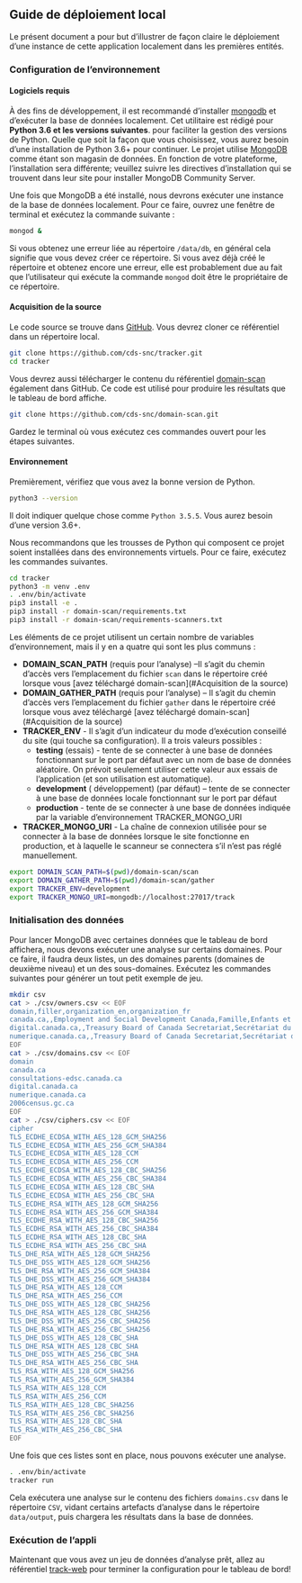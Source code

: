 ## Guide de déploiement local

Le présent document a pour but d’illustrer de façon claire le déploiement d’une instance de cette application localement dans les premières entités.

### Configuration de l’environnement

#### Logiciels requis

À des fins de développement, il est recommandé d’installer [mongodb](https://www.mongodb.com/) et d’exécuter la base de données localement.
Cet utilitaire est rédigé pour **Python 3.6 et les versions suivantes**. pour faciliter la gestion des versions de Python. Quelle que soit la façon que vous choisissez, vous aurez besoin d’une installation de Python 3.6+ pour continuer.
Le projet utilise [MongoDB](https://www.mongodb.com/) comme étant son magasin de données. En fonction de votre plateforme, l’installation sera différente; veuillez suivre les directives d’installation qui se trouvent dans leur site pour installer MongoDB Community Server.

Une fois que MongoDB a été installé, nous devrons exécuter une instance de la base de données localement.
Pour ce faire, ouvrez une fenêtre de terminal et exécutez la commande suivante :

```bash
mongod &
```

Si vous obtenez une erreur liée au répertoire `/data/db`, en général cela signifie que vous devez créer ce répertoire. Si vous avez déjà créé le répertoire et obtenez encore une erreur, elle est probablement due au fait que l’utilisateur qui exécute la commande `mongod` doit être le propriétaire de ce répertoire.


#### Acquisition de la source

Le code source se trouve dans [GitHub](https://github.com/cds-snc/tracker). Vous devrez cloner ce référentiel dans un répertoire local.
```bash
git clone https://github.com/cds-snc/tracker.git
cd tracker
```

Vous devrez aussi télécharger le contenu du référentiel [domain-scan](https://github.com/cds-snc/domain-scan) également dans GitHub. Ce code est utilisé pour produire les résultats que le tableau de bord affiche.
```bash
git clone https://github.com/cds-snc/domain-scan.git
```

Gardez le terminal où vous exécutez ces commandes ouvert pour les étapes suivantes.

#### Environnement

Premièrement, vérifiez que vous avez la bonne version de Python.
```bash
python3 --version
```
Il doit indiquer quelque chose comme `Python 3.5.5`. Vous aurez besoin d’une version 3.6+.

Nous recommandons que les trousses de Python qui composent ce projet soient installées dans des environnements virtuels. Pour ce faire, exécutez les commandes suivantes.

```bash
cd tracker
python3 -m venv .env
. .env/bin/activate
pip3 install -e .
pip3 install -r domain-scan/requirements.txt
pip3 install -r domain-scan/requirements-scanners.txt
```

Les éléments de ce projet utilisent un certain nombre de variables d’environnement, mais il y en a quatre qui sont les plus communs :
* **DOMAIN_SCAN_PATH** (requis pour l’analyse) –Il s’agit du chemin d’accès vers l’emplacement du fichier `scan` dans le répertoire créé lorsque vous [avez téléchargé domain-scan](#Acquisition de la source)
* **DOMAIN_GATHER_PATH** (requis pour l’analyse) – Il s’agit du chemin d’accès vers l’emplacement du fichier `gather` dans le répertoire créé lorsque vous avez téléchargé [avez téléchargé domain-scan](#Acquisition de la source)
* **TRACKER_ENV** - Il s’agit d’un indicateur du mode d’exécution conseillé du site (qui touche sa configuration). Il a trois valeurs possibles :
  * **testing** (essais) - tente de se connecter à une base de données fonctionnant sur le port par défaut avec un nom de base de données aléatoire. On prévoit seulement utiliser cette valeur aux essais de l’application (et son utilisation est automatique).
  * **development** ( développement) (par défaut) – tente de se connecter à une base de données locale fonctionnant sur le port par défaut
  * **production** - tente de se connecter à une base de données indiquée par la variable d’environnement TRACKER_MONGO_URI
* **TRACKER_MONGO_URI** - La chaîne de connexion utilisée pour se connecter à la base de données lorsque le site fonctionne en production, et à laquelle le scanneur se connectera s’il n’est pas réglé manuellement.

```bash
export DOMAIN_SCAN_PATH=$(pwd)/domain-scan/scan
export DOMAIN_GATHER_PATH=$(pwd)/domain-scan/gather
export TRACKER_ENV=development
export TRACKER_MONGO_URI=mongodb://localhost:27017/track
```

### Initialisation des données

Pour lancer MongoDB avec certaines données que le tableau de bord affichera, nous devons exécuter une analyse sur certains domaines. Pour ce faire, il faudra deux listes, un des domaines parents (domaines de deuxième niveau) et un des sous-domaines. Exécutez les commandes suivantes pour générer un tout petit exemple de jeu.

```bash
mkdir csv
cat > ./csv/owners.csv << EOF
domain,filler,organization_en,organization_fr
canada.ca,,Employment and Social Development Canada,Famille,Enfants et Développement social
digital.canada.ca,,Treasury Board of Canada Secretariat,Secrétariat du Conseil du Trésor du Canada
numerique.canada.ca,,Treasury Board of Canada Secretariat,Secrétariat du Conseil du Trésor du Canada
EOF
cat > ./csv/domains.csv << EOF
domain
canada.ca
consultations-edsc.canada.ca
digital.canada.ca
numerique.canada.ca
2006census.gc.ca
EOF
cat > ./csv/ciphers.csv << EOF
cipher
TLS_ECDHE_ECDSA_WITH_AES_128_GCM_SHA256
TLS_ECDHE_ECDSA_WITH_AES_256_GCM_SHA384
TLS_ECDHE_ECDSA_WITH_AES_128_CCM
TLS_ECDHE_ECDSA_WITH_AES_256_CCM
TLS_ECDHE_ECDSA_WITH_AES_128_CBC_SHA256
TLS_ECDHE_ECDSA_WITH_AES_256_CBC_SHA384
TLS_ECDHE_ECDSA_WITH_AES_128_CBC_SHA
TLS_ECDHE_ECDSA_WITH_AES_256_CBC_SHA
TLS_ECDHE_RSA_WITH_AES_128_GCM_SHA256
TLS_ECDHE_RSA_WITH_AES_256_GCM_SHA384
TLS_ECDHE_RSA_WITH_AES_128_CBC_SHA256
TLS_ECDHE_RSA_WITH_AES_256_CBC_SHA384
TLS_ECDHE_RSA_WITH_AES_128_CBC_SHA
TLS_ECDHE_RSA_WITH_AES_256_CBC_SHA
TLS_DHE_RSA_WITH_AES_128_GCM_SHA256
TLS_DHE_DSS_WITH_AES_128_GCM_SHA256
TLS_DHE_RSA_WITH_AES_256_GCM_SHA384
TLS_DHE_DSS_WITH_AES_256_GCM_SHA384
TLS_DHE_RSA_WITH_AES_128_CCM
TLS_DHE_RSA_WITH_AES_256_CCM
TLS_DHE_DSS_WITH_AES_128_CBC_SHA256
TLS_DHE_RSA_WITH_AES_128_CBC_SHA256
TLS_DHE_DSS_WITH_AES_256_CBC_SHA256
TLS_DHE_RSA_WITH_AES_256_CBC_SHA256
TLS_DHE_DSS_WITH_AES_128_CBC_SHA
TLS_DHE_RSA_WITH_AES_128_CBC_SHA
TLS_DHE_DSS_WITH_AES_256_CBC_SHA
TLS_DHE_RSA_WITH_AES_256_CBC_SHA
TLS_RSA_WITH_AES_128_GCM_SHA256
TLS_RSA_WITH_AES_256_GCM_SHA384
TLS_RSA_WITH_AES_128_CCM
TLS_RSA_WITH_AES_256_CCM
TLS_RSA_WITH_AES_128_CBC_SHA256
TLS_RSA_WITH_AES_256_CBC_SHA256
TLS_RSA_WITH_AES_128_CBC_SHA
TLS_RSA_WITH_AES_256_CBC_SHA
EOF
```

Une fois que ces listes sont en place, nous pouvons exécuter une analyse.
```bash
. .env/bin/activate
tracker run
```
Cela exécutera une analyse sur le contenu des fichiers `domains.csv` dans le répertoire `CSV`, vidant certains artefacts d’analyse dans le répertoire `data/output`, puis chargera les résultats dans la base de données.

### Exécution de l’appli

Maintenant que vous avez un jeu de données d’analyse prêt, allez au référentiel [track-web](https://github.com/cds-snc/track-web) pour terminer la configuration pour le tableau de bord! 
